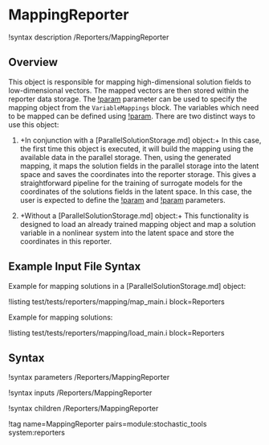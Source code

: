 # MappingReporter

!syntax description /Reporters/MappingReporter

## Overview

This object is responsible for mapping high-dimensional solution fields to low-dimensional
vectors. The mapped vectors are then stored within the reporter data storage. The
[!param](/Reporters/MappingReporter/mapping) parameter can be used to specify the
mapping object from the `VariableMappings` block. The variables which need to be mapped can be defined using
[!param](/Reporters/MappingReporter/variables). There are two distinct ways to use this object:

1. +In conjunction with a [ParallelSolutionStorage.md] object:+ In this case, the first time
   this object is executed, it will build the mapping using the available data in the parallel storage.
   Then, using the generated mapping, it maps the solution fields in the parallel storage into the latent space and
   saves the coordinates into the reporter storage. This gives a straightforward pipeline for the training
   of surrogate models for the coordinates of the solutions fields in the latent space. In this case,
   the user is expected to define the [!param](/Reporters/MappingReporter/parallel_storage) and
   [!param](/Reporters/MappingReporter/sampler) parameters.

2. +Without a [ParallelSolutionStorage.md] object:+ This functionality is designed to load an already
   trained mapping object and map a solution variable in a nonlinear system into the latent space and
   store the coordinates in this reporter.


## Example Input File Syntax

Example for mapping solutions in a [ParallelSolutionStorage.md] object:

!listing test/tests/reporters/mapping/map_main.i block=Reporters

Example for mapping solutions:

!listing test/tests/reporters/mapping/load_main.i block=Reporters

## Syntax

!syntax parameters /Reporters/MappingReporter

!syntax inputs /Reporters/MappingReporter

!syntax children /Reporters/MappingReporter

!tag name=MappingReporter pairs=module:stochastic_tools system:reporters
